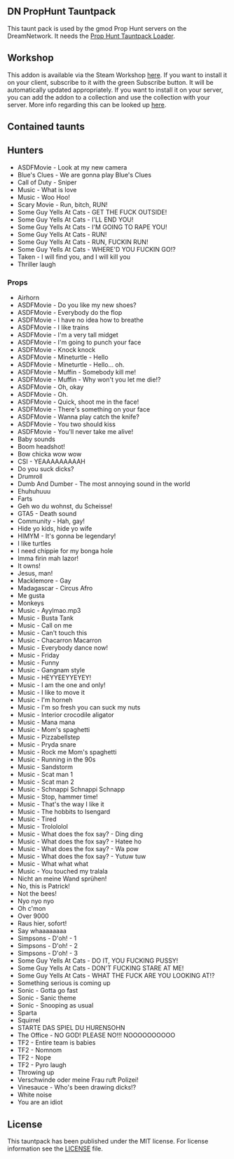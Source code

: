 DN PropHunt Tauntpack
---------------------

This taunt pack is used by the gmod Prop Hunt servers on the DreamNetwork. It needs the [Prop Hunt Tauntpack Loader](https://steamcommunity.com/sharedfiles/filedetails/?id=272852615).

## Workshop

This addon is available via the Steam Workshop [here](https://steamcommunity.com/sharedfiles/filedetails/?id=426548393).
If you want to install it on your client, subscribe to it with the green Subscribe button. It will be automatically updated appropriately.
If you want to install it on your server, you can add the addon to a collection and use the collection with your server. More info regarding this can be looked up [here](http://wiki.garrysmod.com/page/Workshop_for_Dedicated_Servers).

## Contained taunts

## Hunters

* ASDFMovie - Look at my new camera
* Blue's Clues - We are gonna play Blue's Clues
* Call of Duty - Sniper
* Music - What is love
* Music - Woo Hoo!
* Scary Movie - Run, bitch, RUN!
* Some Guy Yells At Cats - GET THE FUCK OUTSIDE!
* Some Guy Yells At Cats - I'LL END YOU!
* Some Guy Yells At Cats - I'M GOING TO RAPE YOU!
* Some Guy Yells At Cats - RUN!
* Some Guy Yells At Cats - RUN, FUCKIN RUN!
* Some Guy Yells At Cats - WHERE'D YOU FUCKIN GO!?
* Taken - I will find you, and I will kill you
* Thriller laugh

### Props

* Airhorn
* ASDFMovie - Do you like my new shoes?
* ASDFMovie - Everybody do the flop
* ASDFMovie - I have no idea how to breathe
* ASDFMovie - I like trains
* ASDFMovie - I'm a very tall midget
* ASDFMovie - I'm going to punch your face
* ASDFMovie - Knock knock
* ASDFMovie - Mineturtle - Hello
* ASDFMovie - Mineturtle - Hello... oh.
* ASDFMovie - Muffin - Somebody kill me!
* ASDFMovie - Muffin - Why won't you let me die!?
* ASDFMovie - Oh, okay
* ASDFMovie - Oh.
* ASDFMovie - Quick, shoot me in the face!
* ASDFMovie - There's something on your face
* ASDFMovie - Wanna play catch the knife?
* ASDFMovie - You two should kiss
* ASDFMovie - You'll never take me alive!
* Baby sounds
* Boom headshot!
* Bow chicka wow wow
* CSI - YEAAAAAAAAAH
* Do you suck dicks?
* Drumroll
* Dumb And Dumber - The most annoying sound in the world
* Ehuhuhuuu
* Farts
* Geh wo du wohnst, du Scheisse!
* GTA5 - Death sound
* Community - Hah, gay!
* Hide yo kids, hide yo wife
* HIMYM - It's gonna be legendary!
* I like turtles
* I need chippie for my bonga hole
* Imma firin mah lazor!
* It owns!
* Jesus, man!
* Macklemore - Gay
* Madagascar - Circus Afro
* Me gusta
* Monkeys
* Music - Ayylmao.mp3
* Music - Busta Tank
* Music - Call on me
* Music - Can't touch this
* Music - Chacarron Macarron
* Music - Everybody dance now!
* Music - Friday
* Music - Funny
* Music - Gangnam style
* Music - HEYYEEYYEYEY!
* Music - I am the one and only!
* Music - I like to move it
* Music - I'm horneh
* Music - I'm so fresh you can suck my nuts
* Music - Interior crocodile aligator
* Music - Mana mana
* Music - Mom's spaghetti
* Music - Pizzabellstep
* Music - Pryda snare
* Music - Rock me Mom's spaghetti
* Music - Running in the 90s
* Music - Sandstorm
* Music - Scat man 1
* Music - Scat man 2
* Music - Schnappi Schnappi Schnapp
* Music - Stop, hammer time!
* Music - That's the way I like it
* Music - The hobbits to Isengard
* Music - Tired
* Music - Trolololol
* Music - What does the fox say? - Ding ding
* Music - What does the fox say? - Hatee ho
* Music - What does the fox say? - Wa pow
* Music - What does the fox say? - Yutuw tuw
* Music - What what what
* Music - You touched my tralala
* Nicht an meine Wand sprühen!
* No, this is Patrick!
* Not the bees!
* Nyo nyo nyo
* Oh c'mon
* Over 9000
* Raus hier, sofort!
* Say whaaaaaaaa
* Simpsons - D'oh! - 1
* Simpsons - D'oh! - 2
* Simpsons - D'oh! - 3
* Some Guy Yells At Cats - DO IT, YOU FUCKING PUSSY!
* Some Guy Yells At Cats - DON'T FUCKING STARE AT ME!
* Some Guy Yells At Cats - WHAT THE FUCK ARE YOU LOOKING AT!?
* Something serious is coming up
* Sonic - Gotta go fast
* Sonic - Sanic theme
* Sonic - Snooping as usual
* Sparta
* Squirrel
* STARTE DAS SPIEL DU HURENSOHN
* The Office - NO GOD! PLEASE NO!!! NOOOOOOOOOO
* TF2 - Entire team is babies
* TF2 - Nomnom
* TF2 - Nope
* TF2 - Pyro laugh
* Throwing up
* Verschwinde oder meine Frau ruft Polizei!
* Vinesauce - Who's been drawing dicks!?
* White noise
* You are an idiot

## License

This tauntpack has been published under the MIT license. For license information see the [LICENSE](LICENSE) file.